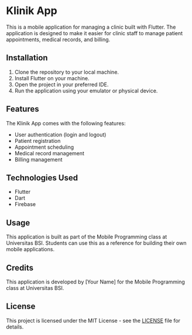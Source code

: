 # Klinik App

This is a mobile application for managing a clinic built with Flutter. The application is designed to make it easier for clinic staff to manage patient appointments, medical records, and billing.

## Installation

1. Clone the repository to your local machine.
2. Install Flutter on your machine.
3. Open the project in your preferred IDE.
4. Run the application using your emulator or physical device.

## Features

The Klinik App comes with the following features:

- User authentication (login and logout)
- Patient registration
- Appointment scheduling
- Medical record management
- Billing management

## Technologies Used

- Flutter
- Dart
- Firebase

## Usage

This application is built as part of the Mobile Programming class at Universitas BSI. Students can use this as a reference for building their own mobile applications.

## Credits

This application is developed by [Your Name] for the Mobile Programming class at Universitas BSI.

## License

This project is licensed under the MIT License - see the [LICENSE](LICENSE) file for details.
